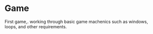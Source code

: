 # Game
First game,. working through basic game machenics such as windows, loops, and other requirements.
